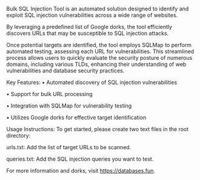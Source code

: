 Bulk SQL Injection Tool is an automated solution designed to identify and exploit SQL injection vulnerabilities across a wide range of websites.

By leveraging a predefined list of Google dorks, the tool efficiently discovers URLs that may be susceptible to SQL injection attacks.


Once potential targets are identified, the tool employs SQLMap to perform automated testing, assessing each URL for vulnerabilities. This streamlined process allows users to quickly evaluate the security posture of numerous domains, including various TLDs, enhancing their understanding of web vulnerabilities and database security practices.


Key Features:
• Automated discovery of SQL injection vulnerabilities

• Support for bulk URL processing

• Integration with SQLMap for vulnerability testing

• Utilizes Google dorks for effective target identification


Usage Instructions:
To get started, please create two text files in the root directory:

urls.txt: Add the list of target URLs to be scanned.

queries.txt: Add the SQL injection queries you want to test.


For more information and dorks, visit https://databases.fun.

